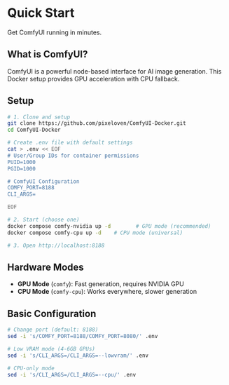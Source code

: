 # Quick Start

Get ComfyUI running in minutes.

## What is ComfyUI?

ComfyUI is a powerful node-based interface for AI image generation. This Docker setup provides GPU acceleration with CPU fallback.

## Setup

```bash
# 1. Clone and setup
git clone https://github.com/pixeloven/ComfyUI-Docker.git
cd ComfyUI-Docker

# Create .env file with default settings
cat > .env << EOF
# User/Group IDs for container permissions
PUID=1000
PGID=1000

# ComfyUI Configuration
COMFY_PORT=8188
CLI_ARGS=

EOF

# 2. Start (choose one)
docker compose comfy-nvidia up -d        # GPU mode (recommended)
docker compose comfy-cpu up -d    # CPU mode (universal)

# 3. Open http://localhost:8188
```

## Hardware Modes

- **GPU Mode** (`comfy`): Fast generation, requires NVIDIA GPU
- **CPU Mode** (`comfy-cpu`): Works everywhere, slower generation

## Basic Configuration

```bash
# Change port (default: 8188)
sed -i 's/COMFY_PORT=8188/COMFY_PORT=8080/' .env

# Low VRAM mode (4-6GB GPUs)
sed -i 's/CLI_ARGS=/CLI_ARGS=--lowvram/' .env

# CPU-only mode
sed -i 's/CLI_ARGS=/CLI_ARGS=--cpu/' .env
```
